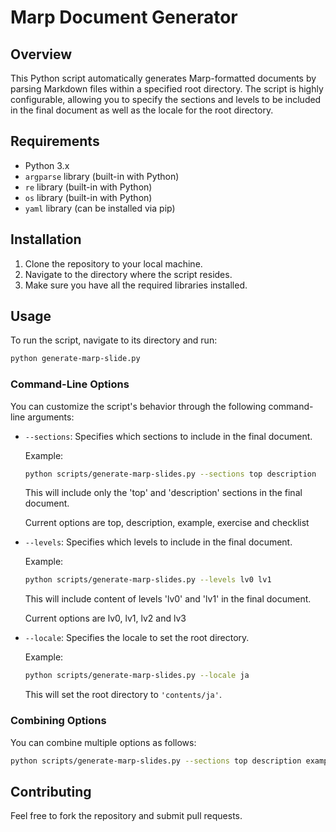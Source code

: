 # Marp Document Generator

## Overview

This Python script automatically generates Marp-formatted documents by parsing Markdown files within a specified root directory. The script is highly configurable, allowing you to specify the sections and levels to be included in the final document as well as the locale for the root directory.

## Requirements

- Python 3.x
- `argparse` library (built-in with Python)
- `re` library (built-in with Python)
- `os` library (built-in with Python)
- `yaml` library (can be installed via pip)

## Installation

1. Clone the repository to your local machine.
2. Navigate to the directory where the script resides.
3. Make sure you have all the required libraries installed.

## Usage

To run the script, navigate to its directory and run:

```bash
python generate-marp-slide.py
```

### Command-Line Options

You can customize the script's behavior through the following command-line arguments:

- `--sections`: Specifies which sections to include in the final document.
  
  Example:

  ```bash
  python scripts/generate-marp-slides.py --sections top description
  ```

  This will include only the 'top' and 'description' sections in the final document.

  Current options are top, description, example, exercise and checklist

- `--levels`: Specifies which levels to include in the final document.
  
  Example:

  ```bash
  python scripts/generate-marp-slides.py --levels lv0 lv1
  ```

  This will include content of levels 'lv0' and 'lv1' in the final document.

  Current options are lv0, lv1, lv2 and lv3

- `--locale`: Specifies the locale to set the root directory.
  
  Example:

  ```bash
  python scripts/generate-marp-slides.py --locale ja
  ```

  This will set the root directory to `'contents/ja'`.

### Combining Options

You can combine multiple options as follows:

```bash
python scripts/generate-marp-slides.py --sections top description example exercise checklist --levels lv1 lv2 lv3 --locale en
```

## Contributing

Feel free to fork the repository and submit pull requests.
